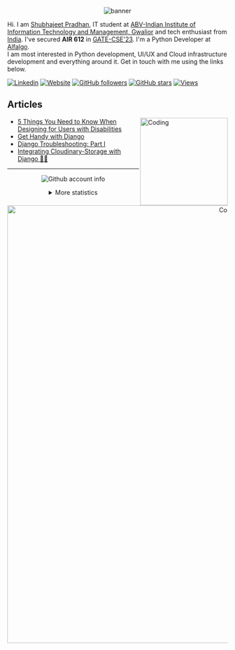 <p align="center">
    <img align="center" alt="banner" src="https://cdn.dribbble.com/userupload/6979724/file/original-d987dcf4024c829a79d6ede3fa8b9d92.png?compress=1&resize=1200x675" />
</p>
    
Hi. I am [Shubhajeet Pradhan](https://shubhajeetpradhan.netlify.app), IT student at [ABV-Indian Institute of Information Technology and Management, Gwalior]([https://www.tuni.fi/en](https://www.iiitm.ac.in/index.php/en/)) and tech enthusiast from
[India](https://en.wikipedia.org/wiki/India). I've secured **AIR 612** in [GATE-CSE'23](https://gate.iitk.ac.in). I'm a Python Developer at [Alfalgo](https://main.d1kndt2f1p1c10.amplifyapp.com). <br/>I am most interested in Python development, UI/UX and Cloud infrastructure development and everything around it. Get in touch with me using the links below.

[![Linkedin](https://img.shields.io/badge/LinkedIn-0077B5?style=for-the-badge&logo=linkedin&logoColor=white&style=flat&color=FF3864)](https://www.linkedin.com/in/shubhajeet-pradhan-b7747a156/)
[![Website](https://img.shields.io/badge/Shubhajeet%20Pradhan-green?style=flat&colorA=FF3864&colorB=FF3864&logo=google%20chrome&logoColor=white)](https://shubhajeetpradhan.netlify.app/)
[![GitHub followers](https://img.shields.io/github/followers/shubhajeet1207?style=flat&colorA=FF3864&colorB=FF3864&label=Follow)](https://github.com/shubhajeet1207)
[![GitHub stars](https://img.shields.io/github/stars/shubhajeet1207?style=flat&colorA=FF3864&colorB=FF3864)](https://github.com/shubhajeet1207)
[![Views](https://komarev.com/ghpvc/?username=shubhajeet1207&color=FF3864)]([https://www.kassq.dev/](https://shubhajeetpradhan.netlify.app))

## Articles

<img align="right" alt="Coding" width="200" src="https://media1.giphy.com/media/RbDKaczqWovIugyJmW/giphy.gif?cid=ecf05e47p7mj9h7j8gvv6ebjef2ywd7dlyf4nfepr2fczll7&rid=giphy.gif&ct=g"> 

<!-- BLOG-POST-LIST:START -->
- [5 Things You Need to Know When Designing for Users with Disabilities](https://medium.com/@spymonk/5-things-you-need-to-know-when-designing-for-users-with-disabilities-b667d7dcdfe3)
- [Get Handy with Django](https://medium.com/tech-iiitg/get-handy-with-django-9e6a7e3e3a71)
- [Django Troubleshooting: Part I](https://medium.com/@spymonk/django-troubleshooting-part-i-4d0a2c366270)
- [Integrating Cloudinary-Storage with Django 🔗🔥](https://dev.to/spymonk/integrating-cloudinary-storage-with-django-4ipb)
<!-- BLOG-POST-LIST:END -->
    
<hr>

<div align="center">
  
![Github account info](https://metrics.lecoq.io/shubhajeet1207?template=classic&config.timezone=India)

<details><summary>More statistics</summary>

![Github statistics](https://github-readme-stats.vercel.app/api?username=shubhajeet1207&show_icons=true)

![Used languages](https://github-readme-stats.vercel.app/api/top-langs/?username=shubhajeet1207&layout=compact)

</details>

<img align="center" alt="Coding" width="1000" src="https://github.com/saadeghi/saadeghi/blob/master/dino.gif?raw=true">
</div>

